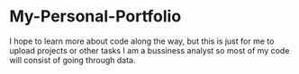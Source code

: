 ﻿# My-Personal-Portfolio
I hope to learn more about code along the way, but this is just for me to upload projects or other tasks
I am a bussiness analyst so most of my code will consist of going through data. 
